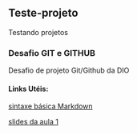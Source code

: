 ## Teste-projeto
Testando projetos

### Desafio GIT e GITHUB
Desafio de projeto Git/Github da DIO

#### Links Utéis:
[sintaxe básica Markdown](https://www.markdownguide.org/basic-syntax/)

[slides da aula 1](https://drive.google.com/file/d/1IZu0qohv1JOmxjEra1lknDiiStU68bl4/view)
